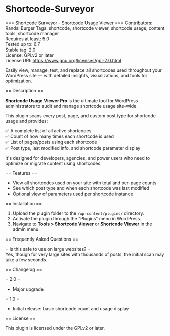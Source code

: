 # Shortcode-Surveyor

=== Shortcode Surveyor - Shortcode Usage Viewer ===
Contributors: Randal Burger 
Tags: shortcode, shortcode viewer, shortcode usage, content tools, shortcode manager  
Requires at least: 5.0  
Tested up to: 6.7  
Stable tag: 2.0  
License: GPLv2 or later  
License URI: https://www.gnu.org/licenses/gpl-2.0.html  

Easily view, manage, test, and replace all shortcodes used throughout your WordPress site — with detailed insights, visualizations, and tools for optimization.

== Description ==

**Shortcode Usage Viewer Pro** is the ultimate tool for WordPress administrators to audit and manage shortcode usage site-wide.

This plugin scans every post, page, and custom post type for shortcode usage and provides:

✅ A complete list of all active shortcodes  
✅ Count of how many times each shortcode is used  
✅ List of pages/posts using each shortcode   
✅ Post type, last modified info, and shortcode parameter display  

It's designed for developers, agencies, and power users who need to optimize or migrate content using shortcodes.

== Features ==

- View all shortcodes used on your site with total and per-page counts
- See which post type and when each shortcode was last modified
- Optional view of parameters used per shortcode instance


== Installation ==

1. Upload the plugin folder to the `/wp-content/plugins/` directory.
2. Activate the plugin through the "Plugins" menu in WordPress.
3. Navigate to **Tools > Shortcode Viewer** or **Shortcode Viewer** in the admin menu.

== Frequently Asked Questions ==

= Is this safe to use on large websites? =  
Yes, though for very large sites with thousands of posts, the initial scan may take a few seconds.


== Changelog ==

= 2.0 =
* Major upgrade

= 1.0 =
* Initial release: basic shortcode count and usage display

== License ==

This plugin is licensed under the GPLv2 or later.  
